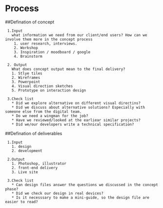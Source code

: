 # Process
  ##Defination of concept
  
     1.Input  
       what information we need from our client/end users? How can we involve them more in the concept process
        1. user research, interviews.
        2. Workshop
        3. Inspiration / moodboard / google
        4. Brainstorm

     2. Output  
       What does concept output mean to the final delivery?
       1. Stlye tiles
       2. Wireframes
       3. Powerpoint
       4. Visual direction sketches
       5. Prototype on interaction design

     3.Check list
       * Did we explore alternative on different visual directins?
       * Did we discuss about alternative solutions? Especially with someone else from the digital team.
       * Do we need a wingman for the job?
       * Have we reviewed/looked at the earliear similar projects?
       * Did we/our developers write a technical specification?

  ##Defination of deliverables

     1.Input
       1. design
       2. development

     2.Output
       1. Photoshop, illustrator
       2. front-end delivery
       3. Live site

     3.Check list
       * Can design files answer the questions we discussed in the concept phase?
       * Did we check our design in real devices?
       * Is it necesssary to make a mini-guide, so the design file are easier to read?